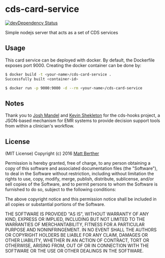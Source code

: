 # cds-card-service

[![devDependency Status](https://david-dm.org/cds-hooks/cds-card-service.svg)](https://david-dm.org/cds-hooks/cds-card-service#info=devDependencies)

Simple nodejs server that acts as a set of CDS services

## Usage
This card service can be deployed with docker. By default, the Dockerfile exposes port 9000. Creating the docker container can be done by:

```bash
$ docker build -t <your-name>/cds-card-service .
Successfully built <container-id>

$ docker run -p 9000:9000 -d --rm <your-name>/cds-card-service
```

## Notes
Thank you to [Josh Mandel](https://github.com/jmandel) and [Kevin Shekleton](https://github.com/kpshek) for the cds-hooks project, a JSON-based mechanism for EMR systems to provide decision support tools from within a clinician's workflow.

## License

(MIT License)
Copyright (c) 2016 [Matt Berther](https://matt.berther.io)

Permission is hereby granted, free of charge, to any person obtaining a copy of this software and associated documentation files (the "Software"), to deal in the Software without restriction, including without limitation the rights to use, copy, modify, merge, publish, distribute, sublicense, and/or sell copies of the Software, and to permit persons to whom the Software is furnished to do so, subject to the following conditions:

The above copyright notice and this permission notice shall be included in all copies or substantial portions of the Software.

THE SOFTWARE IS PROVIDED "AS IS", WITHOUT WARRANTY OF ANY KIND, EXPRESS OR IMPLIED, INCLUDING BUT NOT LIMITED TO THE WARRANTIES OF MERCHANTABILITY, FITNESS FOR A PARTICULAR PURPOSE AND NONINFRINGEMENT. IN NO EVENT SHALL THE AUTHORS OR COPYRIGHT HOLDERS BE LIABLE FOR ANY CLAIM, DAMAGES OR OTHER LIABILITY, WHETHER IN AN ACTION OF CONTRACT, TORT OR OTHERWISE, ARISING FROM, OUT OF OR IN CONNECTION WITH THE SOFTWARE OR THE USE OR OTHER DEALINGS IN THE SOFTWARE.
